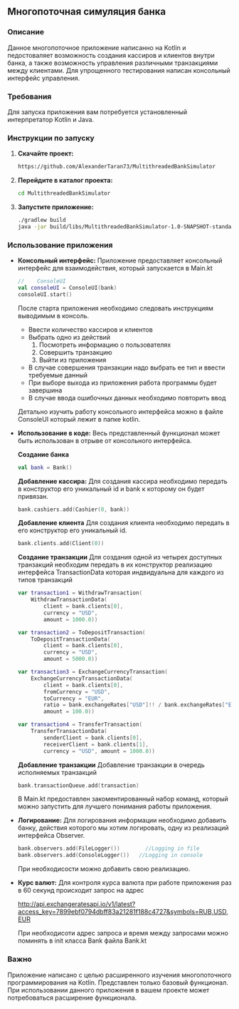 ## Многопоточная симуляция банка

### Описание

Данное многопоточное приложение написанно на Kotlin и педостоваляет возможность создания кассиров и клиентов внутри банка, а также возможность управления различными транзакциями между клиентами. Для упрощенного тестирования написан консольный интерфейс управления.

### Требования

Для запуска приложения вам потребуется установленный интерпретатор Kotlin и Java.

### Инструкции по запуску

1. **Скачайте проект:**
    ```bash
   https://github.com/AlexanderTaran73/MultithreadedBankSimulator
   ```

2. **Перейдите в каталог проекта:**
    ```bash
    cd MultithreadedBankSimulator
    ```

3. **Запустите приложение:**
    ```bash
   ./gradlew build
   java -jar build/libs/MultithreadedBankSimulator-1.0-SNAPSHOT-standalone.jar

    ```
### Использование приложения

* **Консольный интерфейс:** 
Приложение предоставляет консольный интерфейс для взаимодействия, который запускается в Main.kt
    ```Kotlin
    //    ConsoleUI
    val consoleUI = ConsoleUI(bank)
    consoleUI.start()
    ```
   После старта приложения необходимо следовать инструкциям выводимым в консоль.

  * Ввести количество кассиров и клиентов
  * Выбрать одно из действий
    1. Посмотреть информацию о пользователях
    2. Совершить транзакцию
    3. Выйти из приложения
  * В случае совершения транзакции надо выбрать ее тип и ввести требуемые данный
  * При выборе выхода из приложения работа программы будет завершина
  * В случае ввода ошибочных данных необходимо повторить ввод
  
  Детально изучить работу консольного интерфейса можно в файле ConsoleUI который лежит в папке kotlin.
  

* **Использование в коде:** Весь представленный функционал может быть использован в отрыве от консольного интерфейса.

    **Создание банка**
    ```Kotlin
    val bank = Bank()
    ```
  **Добавление кассира:** Для создания кассира необходимо передать в конструктор его уникальный id и bank к которому он будет привязан. 
    ```Kotlin
    bank.cashiers.add(Cashier(0, bank))
    ```

  **Добавление клиента** Для создания клиента необходимо передать в его конструктор его уникальный id.
    ```Kotlin
    bank.clients.add(Client(0))
    ```
  **Создание транзакции** Для создания одной из четырех доступных транзакций необходим передать в их конструктор реализацию интерфейса TransactionData которая индвидуальна для каждого из типов транзакций
    ```Kotlin
    var transaction1 = WithdrawTransaction(
        WithdrawTransactionData(
            client = bank.clients[0],
            currency = "USD",
            amount = 1000.0))
    
    var transaction2 = ToDepositTransaction(
        ToDepositTransactionData(
            client = bank.clients[0],
            currency = "USD",
            amount = 5000.0))
    
    var transaction3 = ExchangeCurrencyTransaction(
        ExchangeCurrencyTransactionData(
            client = bank.clients[0],
            fromCurrency = "USD",
            toCurrency = "EUR",
            ratio = bank.exchangeRates["USD"]!! / bank.exchangeRates["EUR"]!!,
            amount = 100.0))
    
    var transaction4 = TransferTransaction(
        TransferTransactionData(
            senderClient = bank.clients[0],
            receiverClient = bank.clients[1],
            currency = "USD", amount = 1000.0))
    ```
  **Добавление транзакции** Добавление транзакции в очередь исполняемых транзакций
    ```Kotlin
    bank.transactionQueue.add(transaction)
    ```
  
  В Main.kt предоставлен закоментированный набор команд, который можно запустить для лучшего понимания работы приложения.


* **Логирование:** Для логирования информации необходимо добавить банку, действия которого мы хотим логировать, одну из реализаций интерфейса Observer.
    ```Kotlin
    bank.observers.add(FileLogger())        //Logging in file
    bank.observers.add(ConsoleLogger())   //Logging in console
    ```
  При необходисости можно добавить свою реализацию.


* **Курс валют:** Для контроля курса валюта при работе приложения раз в 60 секунд происходит запрос на адрес 

  http://api.exchangeratesapi.io/v1/latest?access_key=7899ebf0794dbff83a21281f188c4727&symbols=RUB,USD,EUR 

  При необходисоти адрес запроса и время между запросами можно поминять в init класса Bank файла Bank.kt


### Важно
Приложение написано с целью расширенного изучения многопоточного программирования на Kotlin. Представлен только базовый функционал. При использовании данного приложения в вашем проекте может потребоваться расширение функционала. 